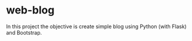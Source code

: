 # web-blog
In this project the objective is create simple blog using Python (with Flask) and Bootstrap.
